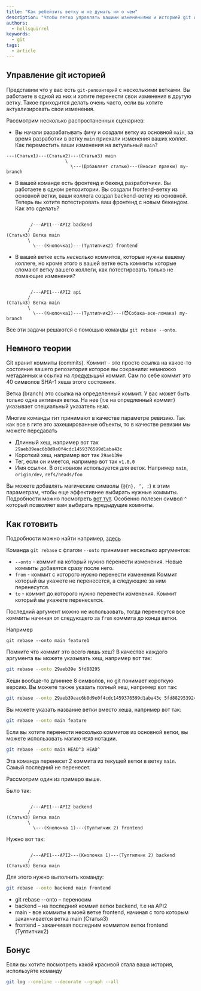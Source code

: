 ```yaml
---
title: "Как ребейзить ветку и не думать ни о чем"
description: "Чтобы легко управлять вашими изменениями и историей git используйте git rebase --onto"
authors:
  - hellsquirrel
keywords:
  - git
tags:
  - article
---
```


## Управление git историей
Представим что у вас есть `git-репозиторий` с несколькими ветками. Вы работаете в одной из них и хотите перенести свои изменения в другую ветку.
Такое приходится делать очень часто, если вы хотите актуализировать свои изменения.

Рассмотрим несколько распростаненных сценариев:
* Вы начали разрабатывать фичу и создали ветку из основной `main`, за время разработки в ветку `main` приехали изменения ваших коллег. Как переместить ваши изменения на актуальный `main`?

```
---(Статья1)---(Статья2)---(Статья3) main
                      \
                        \---(Добавляет статью)---(Вносит правки) my-branch
```

* В вашей команде есть фронтенд и бекенд разработчики. Вы работаете в одном репозитории. Вы создали frontend-ветку из основной ветки, ваши коллега создал backend-ветку из основной. Теперь вы хотите потестировать ваш фронтенд с новым бекендом. Как это сделать?

```

         /---API1---API2 backend
        /
(Статья3) Ветка main
        \
          \---(Кнопочка1)---(Тултипчик2) frontend
```

* В вашей ветке есть _несколько_ коммитов, которые нужны вашему коллеге, но кроме этого в вашей ветке есть коммиты которые сломают ветку вашего коллеги, как потестировать только не ломающие изменения?


```

         /---API1---API2 api
        /
(Статья3) Ветка main
        \
          \---(Кнопочка1)---(Тултипчик2)---(😈Собака-все-ломака) my-branch

```


Все эти задачи решаются с помощью команды `git rebase --onto`.


## Немного теории
Git хранит коммиты (commits). Коммит - это просто ссылка на какое-то состояние вашего репозитория которое вы сохранили: немножко метаданных и ссылка на _предудыщий_ коммит.
Сам по себе коммит это 40 символов SHA-1 хеша этого состояния.

Ветка (branch) это ссылка на определенный коммит.
У вас может быть только одна активная ветка. На нее (т.е на опредленный коммит) указывает специальный указатель `HEAD`.

Многие команды гит принимают в качестве параметре ревизию. Так как все в гите это захешированные объекты, то в качестве ревизии мы можете передавать
* Длинный хеш, например вот так `29aeb39eac6b8d9e0f4cdc1459376599d1aba43c`
* Короткий хеш, например вот так `29aeb39e`
* Тег, если он имеется, например вот так `v1.0.0`
* Имя ссылки. В отсновном используется для веток. Например `main`, `origin/dev`, `refs/heads/foo`

Вы можете добавлять магические символы (`@{n}, ^, :`) к этим параметрам, чтобы еще эффективнее выбирать нужные коммиты. Подробности можно посмотреть [вот тут](https://git-scm.com/docs/gitrevisions). Особенно полезен символ `^` который позволяет вам выбирать предыдущие коммиты.


## Как готовить

Подробности можно найти например, [здесь](https://git-scm.com/docs/git-rebase)

Команда `git rebase` с флагом `--onto` принимает несколько аргументов:
* `--onto` - коммит на который нужно перенести изменения. Новые коммиты добавятся сразу после него.
* `from` - коммит с которого нужно перенести изменения Коммит который вы укажете не перенесется, а следующие за ним перенесутся.
* `to` - коммит до которого нужно перенести изменения. Коммит который вы укажете перенесется.

Последний аргумент можно не использовать, тогда перенесутся все коммиты начиная от следующего за `from` коммита до конца ветки.

Например
```
git rebase --onto main feature1
```

Помните что коммит это всего лишь хеш? В качестве каждого аргумента вы можете указывать
хеш, например вот так:

```bash
git rebase --onto 29aeb39e 5fd88295
```

Хеши вообще-то длиннее 8 символов, но git понимает короткую версию. Вы можете также указать полный хеш, например вот так:

```bash
git rebase --onto 29aeb39eac6b8d9e0f4cdc1459376599d1aba43c 5fd882953924b47a10794619c3063e7a50257af6
```

Вы можете указать название ветки вместо хеша, например вот так:

```bash
git rebase --onto main feature
```

Если вы хотите перенести несколько коммитов из основной ветки, вы можете использовать магию `HEAD` нотации.

```bash
git rebase --onto main HEAD^3 HEAD^
```

Эта команда перенесет 2 коммита из текущей ветки в ветку `main`. Самый последний не перенесет.

Рассмотрим один из примеро выше.

Было так:
```

         /---API1---API2 backend
        /
(Статья3) Ветка main
        \
          \---(Кнопочка 1)---(Тултипчик 2) frontend
```

Нужно вот так:

```

         /---API1---API2---(Кнопочка 1)---(Тултипчик 2) backend
        /
(Статья3) Ветка main
```

Для этого нужно выполнить команду:

```bash
git rebase --onto backend main frontend
```

- git rebase --onto – переносим
- backend – на последний коммит ветки backend, т.е на API2
- main - все коммиты в моей ветке frontend, начиная с того которым заканчивается ветка main (Статья3)
- frontend – заканчивая последним коммитом ветки frontend (Тултипчик2)

## Бонус
Если вы хотите посмотреть какой красивой стала ваша история, используйте команду

```bash
git log --oneline --decorate --graph --all
```

